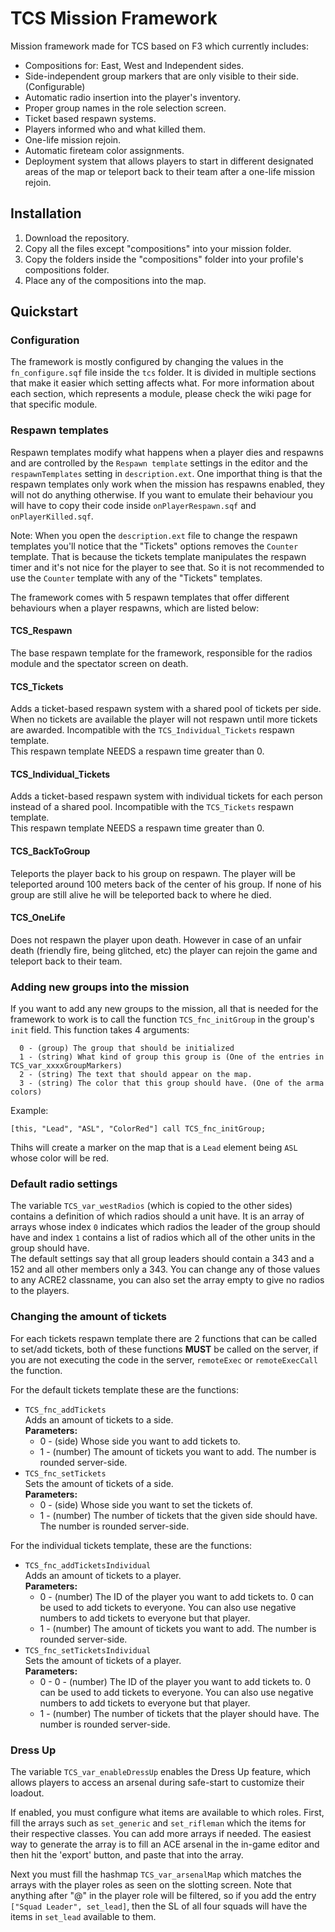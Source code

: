 # TCS Mission Framework
Mission framework made for TCS based on F3 which currently includes: 

* Compositions for: East, West and Independent sides.
* Side-independent group markers that are only visible to their side. (Configurable)
* Automatic radio insertion into the player's inventory.
* Proper group names in the role selection screen.
* Ticket based respawn systems.
* Players informed who and what killed them.
* One-life mission rejoin.
* Automatic fireteam color assignments.
* Deployment system that allows players to start in different designated areas of the map or teleport back to their team after a one-life mission rejoin.


## Installation
1. Download the repository.
2. Copy all the files except "compositions" into your mission folder.
3. Copy the folders inside the "compositions" folder into your profile's compositions folder.
3. Place any of the compositions into the map.


## Quickstart
### Configuration
The framework is mostly configured by changing the values in the `fn_configure.sqf` file inside the `tcs` folder. It is divided in multiple sections that make it easier which setting affects what. For more information about each section, which represents a module, please check the wiki page for that specific module.

### Respawn templates
Respawn templates modify what happens when a player dies and respawns and are controlled by the `Respawn template` settings in the editor and the `respawnTemplates` setting in `description.ext`. One importhat thing is that the respawn templates only work when the mission has respawns enabled, they will not do anything otherwise. If you want to emulate their behaviour you will have to copy their code inside `onPlayerRespawn.sqf` and `onPlayerKilled.sqf`.
  
Note: When you open the `description.ext` file to change the respawn templates you'll notice that the "Tickets" options removes the `Counter` template. That is because the tickets template manipulates the respawn timer and it's not nice for the player to see that. So it is not recommended to use the `Counter` template with any of the "Tickets" templates.

The framework comes with 5 respawn templates that offer different behaviours when a player respawns, which are listed below:

#### TCS_Respawn
The base respawn template for the framework, responsible for the radios module and the spectator screen on death.

#### TCS_Tickets
Adds a ticket-based respawn system with a shared pool of tickets per side. When no tickets are available the player will not respawn until more tickets are awarded. Incompatible with the `TCS_Individual_Tickets` respawn template.  
This respawn template NEEDS a respawn time greater than 0.

#### TCS_Individual_Tickets
Adds a ticket-based respawn system with individual tickets for each person instead of a shared pool. Incompatible with the `TCS_Tickets` respawn template.  
This respawn template NEEDS a respawn time greater than 0.

#### TCS_BackToGroup
Teleports the player back to his group on respawn. The player will be teleported around 100 meters back of the center of his group. If none of his group are still alive he will be teleported back to where he died.  

#### TCS_OneLife
Does not respawn the player upon death. However in case of an unfair death (friendly fire, being glitched, etc) the player can rejoin the game and teleport back to their team.

### Adding new groups into the mission
If you want to add any new groups to the mission, all that is needed for the framework to work is to call the function `TCS_fnc_initGroup` in the group's `init` field. This function takes 4 arguments:  
```sqf
  0 - (group) The group that should be initialized
  1 - (string) What kind of group this group is (One of the entries in TCS_var_xxxxGroupMarkers)
  2 - (string) The text that should appear on the map.
  3 - (string) The color that this group should have. (One of the arma colors)
```
Example:
```sqf
[this, "Lead", "ASL", "ColorRed"] call TCS_fnc_initGroup;
```
Thihs will create a marker on the map that is a `Lead` element being `ASL` whose color will be red.

### Default radio settings
The variable `TCS_var_westRadios` (which is copied to the other sides) contains a definition of which radios should a unit have. It is an array of arrays whose index `0` indicates which radios the leader of the group should have and index `1` contains a list of radios which all of the other units in the group should have.  
The default settings say that all group leaders should contain a 343 and a 152 and all other members only a 343. You can change any of those values to any ACRE2 classname, you can also set the array empty to give no radios to the players.

### Changing the amount of tickets
For each tickets respawn template there are 2 functions that can be called to set/add tickets, both of these functions **MUST** be called on the server, if you are not executing the code in the server, `remoteExec` or `remoteExecCall` the function.  

For the default tickets template these are the functions:
* `TCS_fnc_addTickets`  
  Adds an amount of tickets to a side.  
  **Parameters:**
    * 0 - (side) Whose side you want to add tickets to.
    * 1 - (number) The amount of tickets you want to add. The number is rounded server-side.
* `TCS_fnc_setTickets`  
  Sets the amount of tickets of a side.  
  **Parameters:**
    * 0 - (side) Whose side you want to set the tickets of.
    * 1 - (number) The number of tickets that the given side should have. The number is rounded server-side.  

For the individual tickets template, these are the functions:
* `TCS_fnc_addTicketsIndividual`  
  Adds an amount of tickets to a player.  
  **Parameters:**
    * 0 - (number) The ID of the player you want to add tickets to. 0 can be used to add tickets to everyone. You can also use negative numbers to add tickets to everyone but that player.
    * 1 - (number) The amount of tickets you want to add. The number is rounded server-side.
* `TCS_fnc_setTicketsIndividual`  
  Sets the amount of tickets of a player.  
  **Parameters:**
    * 0 - 0 - (number) The ID of the player you want to add tickets to. 0 can be used to add tickets to everyone. You can also use negative numbers to add tickets to everyone but that player.
    * 1 - (number) The number of tickets that the player should have. The number is rounded server-side.  
	
### Dress Up
The variable `TCS_var_enableDressUp` enables the Dress Up feature, which allows players to access an arsenal during safe-start to customize their loadout. 

If enabled, you must configure what items are available to which roles. First, fill the arrays such as `set_generic` and `set_rifleman` which the items for their respective classes. You can add more arrays if needed. The easiest way to generate the array is to fill an ACE arsenal in the in-game editor and then hit the 'export' button, and paste that into the array. 

Next you must fill the hashmap `TCS_var_arsenalMap` which matches the arrays with the player roles as seen on the slotting screen. Note that anything after "@" in the player role will be filtered, so if you add the entry `["Squad Leader", set_lead]`, then the SL of all four squads will have the items in `set_lead` available to them.